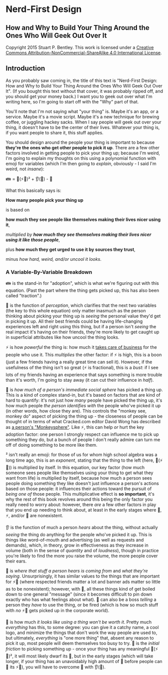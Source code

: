 # Nerd-First Design

## How and Why to Build Your Thing Around the Ones Who Will Geek Out Over It

Copyright 2015 Stuart P. Bentley. This work is licensed under a <a rel="license" href="http://creativecommons.org/licenses/by-nc-sa/4.0/">Creative Commons Attribution-NonCommercial-ShareAlike 4.0 International License</a>.

## Introduction

As you probably saw coming in, the title of this text is "Nerd-First Design: How and Why to Build Your Thing Around the Ones Who Will Geek Out Over It". (If you bought this text without that cover, it was probably ripped off, and you should get your money back.) I want you to geek out over what I'm writing here, so I'm going to start off with the "Why" part of that.

You'll note that I'm not saying what "your thing" is. Maybe it's an app, or a service. Maybe it's a movie script. Maybe it's a new technique for brewing coffee, or juggling hackey sacks. When I say people will geek out over your thing, it doesn't have to be the center of their lives. Whatever your thing is, if you want people to share it, this stuff applies.

You should design around the people your thing is important to because **they're the ones who get other people to pick it up**. There are a few other factors involved in getting people to pick your thing up; because I'm weird, I'm going to explain my thoughts on this using a polynomial function with emoji for variables (which I'm then going to *explain*, obviously - I said I'm weird, not *insane*):

:family: = :eyes:(:zap::monkey:)&sup2; + :ear:(:lips:) - :poop:

What this basically says is:

**How many people pick your thing up**

is based on

**how much they see people like themselves making their lives nicer using it**,

_multiplied by **how much they see themselves making their lives nicer using it like those people**_,

plus **how much they get urged to use it by sources they trust**,

minus _how hard, weird, and/or uncool it looks_.

### A Variable-By-Variable Breakdown

:family: is the stand-in for "adoption", which is what we're figuring out with this equation. (Past the part where the thing gets picked up, this has also been called "traction".)

:eyes: is the function of *perception*, which clarifies that the next two variables (the key to this whole equation) only matter inasmuch as the person thinking about picking your thing up is *seeing* the personal value they'd get in picking it up. All their best friends could be having life-changing experiences left and right using this thing, but if a person isn't *seeing* the real impact it's having on their friends, they're more likely to get caught up in superficial attributes like how uncool the thing looks.

:zap: is how *powerful* the thing is: how much it [takes care of business](http://www.elvisblog.net/2012/03/31/elvis-captain-marvel-jr-and-the-tcb-lightning-bolt/) for the people who use it. This *multiplies* the other factor: if :zap: is high, this is a boon (just a few friends having a really great time can sell it). However, if the usefulness of the thing isn't so great (:zap: is fractional), this is a *bust*: if I see lots of my friends having an experience that says something is more trouble than it's worth, I'm going to stay away (it can cut their influence in *half*).

:monkey: is *how much of a person's immediate social sphere* has picked a thing up. This is a kind of complex stand-in, but it's based on factors that are kind of hard to quantify: it's not just how *many* people have picked the thing up, it's how much people *the person identifies with* the people who've picked it up (in other words, how close they are). This controls the "monkey see, monkey do" aspect of picking the thing up - the closeness of people can be thought of in terms of what Cracked.com editor David Wong has described as [a person's "Monkeysphere"](http://www.cracked.com/article_14990_what-monkeysphere.html). Like :zap:, this can help *or* hurt the key adoption factor: one person I strongly respect can influence me to pick up something they do, but a bunch of people I don't really admire can turn me off of doing something to be more like them.

&sup2; isn't really an emoji: for those of us for whom high school algebra was a long time ago, this is an *exponent*, stating that the thing to the left (here, :eyes:(:zap::monkey:)) is multiplied by itself. In this equation, our key factor (how much someone sees people like themselves using your thing to get what they want from life) is multiplied by itself, because how much a person sees people doing something they like doesn't just influence a person's actions based on those people: it influences their actions toward the pursuit of *being one of* those people. This multiplicative effect is **so important**, it's why the rest of this book revolves around this being the only factor you really need to worry about: however, there *are* a few other factors in play that you end up needing to think about, at least in the early stages where :eyes:, :zap:, and/or :monkey: are nonexistent.

:ear: is the function of much a person *hears* about the thing, without actually *seeing* the thing do anything for the people who've picked it up. This is things like word-of-mouth and advertising (as well as requests and demands), which, in theory, grow in effectiveness as they increase in volume (both in the sense of *quantity* and of *loudness*), though in practice you're likely to find the more you raise the volume, the more people cover their ears.

:lips: is *where that stuff a person hears is coming from* and *what they're saying*. Unsurprisingly, it has similar values to the things that are important for :zap::monkey: (where respected friends matter a lot and banner ads matter so little as to be nonexistent); however, with :lips:, all these things kind of get boiled down to one general "message" (since it becomes difficult to pin down exactly who has what feelings about what). :lips: can also be a boss *telling* a person they *have* to use the thing, or be fired (which is how so much stuff with *no* :zap::monkey: gets picked up in the corporate world).

:poop: is how much *it looks like using a thing won't be worth it*. Pretty much *everything* has this, to some degree: you can give it a catchy name, a cool logo, and minimize the things that don't work the way people are used to, but ultimately, *everything* is "one more thing" that, absent any reason to pick it up, most people will deem themselves too busy to try. :poop: is the *initial friction* to picking something up - once your thing has any meaningful :eyes:(:zap::monkey:)&sup2;, it will most likely dwarf its :poop:, but in the early stages (which will take longer, if your thing has an unavoidably high amount of :poop: before people can :eyes: its :zap::monkey:), you will have to overcome :poop: with :ear:(:lips:).
